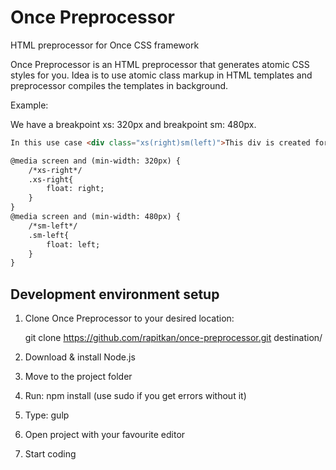 Once Preprocessor
=================

HTML preprocessor for Once CSS framework

Once Preprocessor is an HTML preprocessor that generates atomic CSS styles for you. Idea is to use atomic class markup in HTML templates and preprocessor compiles the templates in background.

Example: 

We have a breakpoint xs: 320px and breakpoint sm: 480px.
```html
In this use case <div class="xs(right)sm(left)">This div is created for example.</div> will be compiled to <div class="xs-right sm-left">This div is created for example.</div> and the specific css markup would be:

@media screen and (min-width: 320px) {
	/*xs-right*/
	.xs-right{
		float: right;
	}
}
@media screen and (min-width: 480px) {
	/*sm-left*/
	.sm-left{
		float: left;
	}
}
```
## Development environment setup

1. Clone Once Preprocessor to your desired location:
	
	git clone https://github.com/rapitkan/once-preprocessor.git destination/

2. Download & install Node.js
3. Move to the project folder
4. Run: npm install (use sudo if you get errors without it)
5. Type: gulp
6. Open project with your favourite editor
7. Start coding